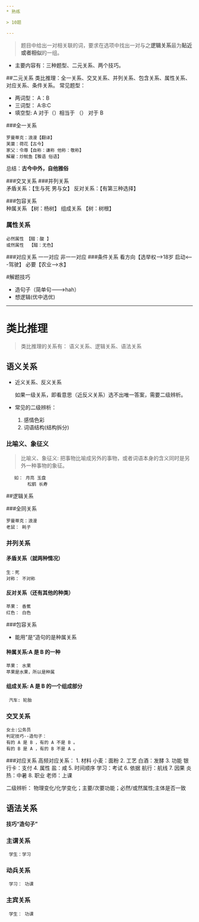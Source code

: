 ```yaml
---
* 熟练

> 10题

---
```

>题目中给出一对相关联的词，要求在选项中找出一对与之**逻辑关系**最为**贴近或者相似**的一组。

* 主要内容有：三种题型、二元关系、两个技巧。

##二元关系
类比推理：全一关系、交叉关系、并列关系、包含关系、属性关系、对应关系、条件关系。
常见题型： 
* 两词型： A：B
* 三词型： A:B:C
* 填空型: A 对于（）相当于 （） 对于 B



###全一关系
    
    罗曼蒂克：浪漫【翻译】
    芙蕖：荷花【古今】
    家父：令尊【自称：谦称 他称：敬称】
    解雇：炒鱿鱼【雅语 俗语】
    
总结：**古今中外，自他雅俗**
    
###交叉关系
###并列关系    
    矛盾关系：【生与死 男与女】
    反对关系：【有第三种选择】
    
###包容关系    
    种属关系  【树：杨树】
    组成关系  【树：树根】
    
### 属性关系
    必然属性 【醋：酸 】
    或然属性  【醋：无色】
    
###对应关系
    一一对应
    非一一对应
###条件关系
    看方向【选举权-->18岁     启动<---驾驶】
    必要【农业-->水】
    
    
#解题技巧
* 造句子（简单句---\>hah）
* 想逻辑(优中选优)
-----------------------------------------

# 类比推理
> 类比推理的关系有： 语义关系、逻辑关系、语法关系

## 语义关系
* 近义关系、反义关系

    如果一级关系，即看意思（近反义关系）选不出唯一答案，需要二级辨析。
    
* 常见的二级辨析：
     1. 感情色彩
     2. 词语结构(结构拆分)
     
 ###  比喻义、象征义
 
 >比喻义、象征义: 把事物比喻成另外的事物，或者词语本身的含义同时是另外一种事物的象征。
     
       如： 月亮 玉盘
            松鹤 长寿
            
##逻辑关系

###全同关系

    罗曼蒂克：浪漫
    老鼠： 耗子
    
### 并列关系
#### 矛盾关系（就两种情况）
    生：死
    对称： 不对称   
#### 反对关系（还有其他的种类）
    苹果： 香蕉
    红色： 白色
   
###包容关系
* 能用”是“造句的是种属关系

#### 种属关系:A 是 B 的一种
    苹果： 水果
    苹果是水果，所以是种属
#### 组成关系:    A 是 B 的一个组成部分  
     汽车: 轮胎
     
### 交叉关系
    女士:公务员
    判定技巧--造句子：
    有的 A 是 B ，有的 A 不是 B 。
    有的 B 是 A ，有的 B 不是 A 。
      
###对应关系
    高频对应关系：
    1. 材料        小麦：面粉
    2. 工艺        白酒：发酵
    3. 功能        银行卡：支付
    4. 属性         盐：咸
    5. 时间顺序     学习：考试
    6. 依据         航行：航线
    7. 因果         炎热：中暑
    8. 职业        老师：上课
 
 二级辨析： 物理变化/化学变化；主要/次要功能；必然/或然属性;主体是否一致
 
 ## 语法关系
 **技巧“造句子”**
 
 ### 主谓关系
     学生：学习
 
 ### 动兵关系
     学习： 功课
 ### 主宾关系
     学生： 功课
 





